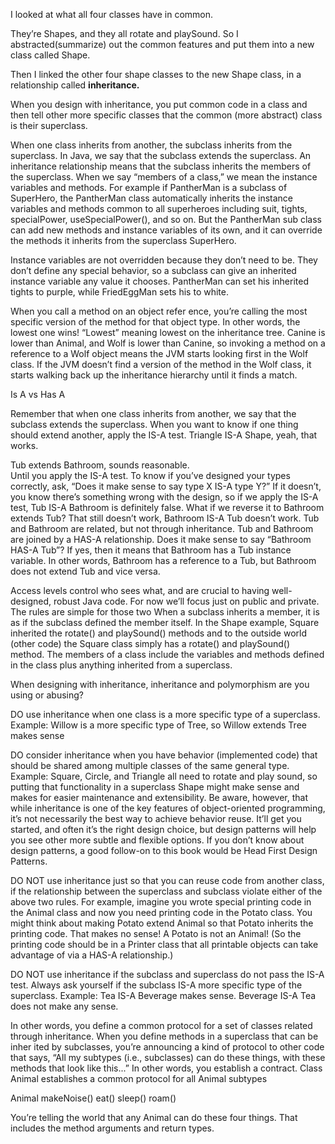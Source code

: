 
I looked at what all four
classes have in common.

They’re Shapes, and they all rotate and
playSound.  So I abstracted(summarize) out the
common features and put them into a
new class called Shape.

Then I linked the other
four shape classes to
the new Shape class,
in a relationship called
**inheritance.**

When you design with inheritance, you put common code in a
class and then tell other more specific classes that the common (more abstract) class is their superclass.

When one class inherits from another, the subclass inherits from the superclass.
In Java, we say that the subclass extends the superclass.
An inheritance relationship means that the subclass inherits the
members of the superclass. When we say “members of a class,”
we mean the instance variables and methods. For example if
PantherMan is a subclass of SuperHero, the PantherMan class
automatically inherits the instance variables and methods common
to all superheroes including suit, tights, specialPower,
useSpecialPower(), and so on. But the PantherMan sub
class can add new methods and instance variables of its
own, and it can override the methods it inherits from the
superclass SuperHero.

Instance variables are not overridden because they
don’t need to be. They don’t define any special behavior, so a
subclass can give an inherited instance variable any value it
chooses. PantherMan can set his inherited tights to
purple, while FriedEggMan sets his to white.



When you call a method on an object refer
ence, you’re calling the most specific version
of the method for that object type.
In other words, the lowest one wins!
“Lowest” meaning lowest on the inheritance
tree. Canine is lower than Animal, and Wolf
is lower than Canine, so invoking a method
on a reference to a Wolf object means the
JVM starts looking first in the Wolf class. If
the JVM doesn’t find a version of the method
in the Wolf class, it starts walking back up the
inheritance hierarchy until it finds a match.

Is A vs Has A

Remember that when one class inherits
from another, we say that the subclass
extends the superclass. When you want to
know if one thing should extend another,
apply the IS-A test.
Triangle IS-A Shape, yeah, that works.


Tub extends Bathroom, sounds
reasonable.  
Until you apply the IS-A test.
To know if you’ve designed your types
correctly, ask, “Does it make sense to say
type X IS-A type Y?” If it doesn’t, you
know there’s something wrong with the
design, so if we apply the IS-A test, Tub
IS-A Bathroom is definitely false.
What if we reverse it to Bathroom
extends Tub? That still doesn’t work,
Bathroom IS-A Tub doesn’t work.
Tub and Bathroom are related, but not
through inheritance. Tub and Bathroom
are joined by a HAS-A relationship.
Does it make sense to say “Bathroom
HAS-A Tub”? If yes, then it means that
Bathroom has a Tub instance variable. In
other words, Bathroom has a reference to
a Tub, but Bathroom does not extend Tub
and vice versa.



Access levels control who sees what, and are crucial
to having well-designed, robust Java code. For now we’ll
focus just on public and private. The rules are simple for
those two
When a subclass inherits a member, it is as if the
subclass defined the member itself. In the Shape
example, Square inherited the rotate() and
playSound() methods and to the outside world (other
code) the Square class simply has a rotate() and
playSound() method.
The members of a class include the variables and
methods defined in the class plus anything inherited
from a superclass.


When designing with inheritance,
inheritance and polymorphism
are you using or abusing?


DO use inheritance when one class is a more specific type of a
superclass. Example: Willow is a more specific type of Tree, so
Willow extends Tree makes sense

DO consider inheritance when you have behavior
(implemented code) that should be shared among multiple
classes of the same general type. Example: Square, Circle,
and Triangle all need to rotate and play sound, so putting
that functionality in a superclass Shape might make sense and
makes for easier maintenance and extensibility. Be aware,
however, that while inheritance is one of the key features of
object-oriented programming, it’s not necessarily the best way
to achieve behavior reuse. It’ll get you started, and often it’s
the right design choice, but design patterns will help you see
other more subtle and flexible options. If you don’t know about
design patterns, a good follow-on to this book would be Head
First Design Patterns.


DO NOT use inheritance just so that you can reuse code
from another class, if the relationship between the superclass
and subclass violate either of the above two rules. For example,
imagine you wrote special printing code in the Animal class
and now you need printing code in the Potato class. You might
think about making Potato extend Animal so that Potato
inherits the printing code. That makes no sense! A Potato is not
an Animal! (So the printing code should be in a Printer class
that all printable objects can take advantage of via a HAS-A
relationship.)

DO NOT use inheritance if the subclass and superclass
do not pass the IS-A test. Always ask yourself if the subclass
IS-A more specific type of the superclass. Example: Tea IS-A
Beverage makes sense. Beverage IS-A Tea does not make any sense.


In other words, you define a common protocol for a
set of classes related through inheritance.
When you define methods in a superclass that can be inher
ited by subclasses, you’re announcing a kind of protocol to
other code that says, “All my subtypes (i.e., subclasses) can
do these things, with these methods that look like this...”
In other words, you establish a contract.
Class Animal establishes a common protocol for all Animal
subtypes


Animal
makeNoise()
eat()
sleep()
roam()

You’re telling the world that
any Animal can do these four
things. That includes the method
arguments and return types. 


